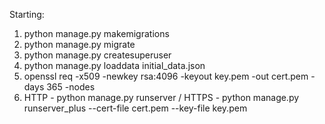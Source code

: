 Starting:
1. python manage.py makemigrations
2. python manage.py migrate
3. python manage.py createsuperuser
4. python manage.py loaddata initial_data.json
5. openssl req -x509 -newkey rsa:4096 -keyout key.pem -out cert.pem -days 365 -nodes
6. HTTP - python manage.py runserver / HTTPS - python manage.py runserver_plus --cert-file cert.pem --key-file key.pem
